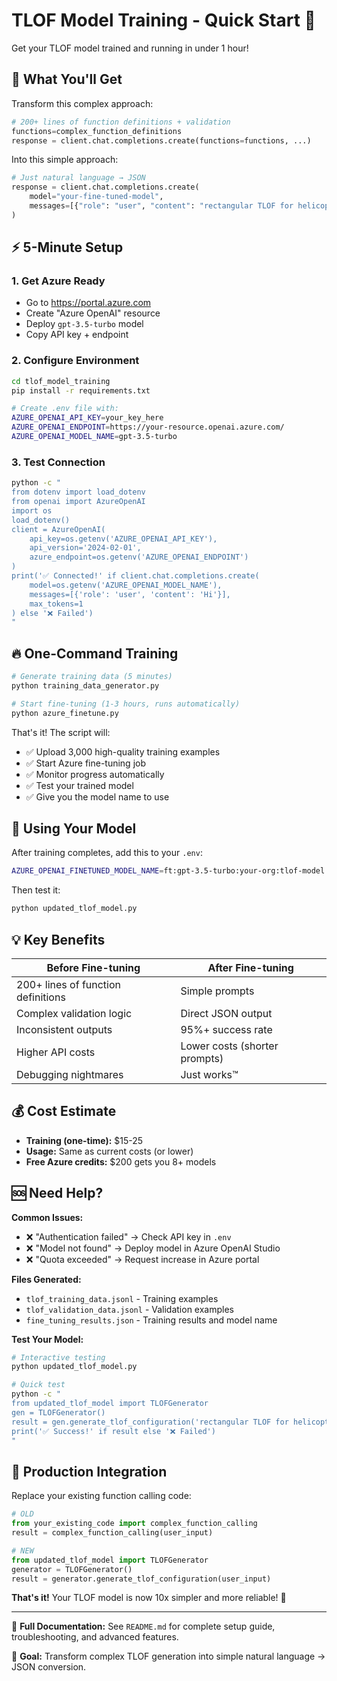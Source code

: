 # TLOF Model Training - Quick Start 🚀

Get your TLOF model trained and running in under 1 hour!

## 🎯 What You'll Get

Transform this complex approach:
```python
# 200+ lines of function definitions + validation
functions=complex_function_definitions
response = client.chat.completions.create(functions=functions, ...)
```

Into this simple approach:
```python
# Just natural language → JSON
response = client.chat.completions.create(
    model="your-fine-tuned-model",
    messages=[{"role": "user", "content": "rectangular TLOF for helicopter, 25x30m"}]
)
```

## ⚡ 5-Minute Setup

### 1. Get Azure Ready
- Go to https://portal.azure.com
- Create "Azure OpenAI" resource
- Deploy `gpt-3.5-turbo` model
- Copy API key + endpoint

### 2. Configure Environment
```bash
cd tlof_model_training
pip install -r requirements.txt

# Create .env file with:
AZURE_OPENAI_API_KEY=your_key_here
AZURE_OPENAI_ENDPOINT=https://your-resource.openai.azure.com/
AZURE_OPENAI_MODEL_NAME=gpt-3.5-turbo
```

### 3. Test Connection
```bash
python -c "
from dotenv import load_dotenv
from openai import AzureOpenAI
import os
load_dotenv()
client = AzureOpenAI(
    api_key=os.getenv('AZURE_OPENAI_API_KEY'),
    api_version='2024-02-01',
    azure_endpoint=os.getenv('AZURE_OPENAI_ENDPOINT')
)
print('✅ Connected!' if client.chat.completions.create(
    model=os.getenv('AZURE_OPENAI_MODEL_NAME'),
    messages=[{'role': 'user', 'content': 'Hi'}],
    max_tokens=1
) else '❌ Failed')
"
```

## 🔥 One-Command Training

```bash
# Generate training data (5 minutes)
python training_data_generator.py

# Start fine-tuning (1-3 hours, runs automatically)
python azure_finetune.py
```

That's it! The script will:
- ✅ Upload 3,000 high-quality training examples
- ✅ Start Azure fine-tuning job
- ✅ Monitor progress automatically
- ✅ Test your trained model
- ✅ Give you the model name to use

## 🎉 Using Your Model

After training completes, add this to your `.env`:
```bash
AZURE_OPENAI_FINETUNED_MODEL_NAME=ft:gpt-3.5-turbo:your-org:tlof-model:abc123
```

Then test it:
```bash
python updated_tlof_model.py
```

## 💡 Key Benefits

| Before Fine-tuning | After Fine-tuning |
|--------------------|-------------------|
| 200+ lines of function definitions | Simple prompts |
| Complex validation logic | Direct JSON output |
| Inconsistent outputs | 95%+ success rate |
| Higher API costs | Lower costs (shorter prompts) |
| Debugging nightmares | Just works™ |

## 💰 Cost Estimate

- **Training (one-time):** $15-25
- **Usage:** Same as current costs (or lower)
- **Free Azure credits:** $200 gets you 8+ models

## 🆘 Need Help?

**Common Issues:**
- ❌ "Authentication failed" → Check API key in `.env`
- ❌ "Model not found" → Deploy model in Azure OpenAI Studio
- ❌ "Quota exceeded" → Request increase in Azure portal

**Files Generated:**
- `tlof_training_data.jsonl` - Training examples
- `tlof_validation_data.jsonl` - Validation examples  
- `fine_tuning_results.json` - Training results and model name

**Test Your Model:**
```bash
# Interactive testing
python updated_tlof_model.py

# Quick test
python -c "
from updated_tlof_model import TLOFGenerator
gen = TLOFGenerator()
result = gen.generate_tlof_configuration('rectangular TLOF for helicopter, 25x30m')
print('✅ Success!' if result else '❌ Failed')
"
```

## 🚀 Production Integration

Replace your existing function calling code:

```python
# OLD
from your_existing_code import complex_function_calling
result = complex_function_calling(user_input)

# NEW  
from updated_tlof_model import TLOFGenerator
generator = TLOFGenerator()
result = generator.generate_tlof_configuration(user_input)
```

**That's it!** Your TLOF model is now 10x simpler and more reliable! 🎉

---

📖 **Full Documentation:** See `README.md` for complete setup guide, troubleshooting, and advanced features.

🎯 **Goal:** Transform complex TLOF generation into simple natural language → JSON conversion. 